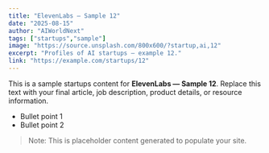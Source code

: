 ```yaml
---
title: "ElevenLabs — Sample 12"
date: "2025-08-15"
author: "AIWorldNext"
tags: ["startups","sample"]
image: "https://source.unsplash.com/800x600/?startup,ai,12"
excerpt: "Profiles of AI startups — example 12."
link: "https://example.com/startups/12"
---
```


This is a sample startups content for **ElevenLabs — Sample 12**. Replace this text with your final article, job description, product details, or resource information.

- Bullet point 1
- Bullet point 2

> Note: This is placeholder content generated to populate your site.
